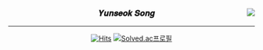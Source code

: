 <div align="center">
 
<a href="https://github.com/yuyuyunseok"><img align="right" src= "https://github-readme-streak-stats.herokuapp.com/?user=yuyuyunseok&theme=dark" /></a>
 
 ### 𝒀𝒖𝒏𝒔𝒆𝒐𝒌 𝑺𝒐𝒏𝒈
 ---

 [![Hits](https://hits.seeyoufarm.com/api/count/incr/badge.svg?url=https%3A%2F%2Fgithub.com%2FTheYunseokSong&count_bg=%23000000&title_bg=%23000000&icon=github.svg&&icon_color=%23E7E7E7&title=Hits&edge_flat=false)](https://hits.seeyoufarm.com)
 [![Solved.ac프로필](http://mazassumnida.wtf/api/mini/generate_badge?boj=pocky1017)](https://solved.ac/pocky1017)
 <br>
 
 <!--
  <a href="https://github.com/yuyuyunseok"><img align="right" src="https://github-readme-stats.vercel.app/api/top-langs/?username=yuyuyunseok&layout=compact&theme=gradient&hide_title=false&hide_border=ture&title_color=fff&text_color=9f9f9f&bg_color=151515" /></a>
  
 ![Python](https://img.shields.io/badge/python-3670A0?style=for-the-badge&logo=python&logoColor=ffdd54)
 ![C](https://img.shields.io/badge/c-%2300599C.svg?style=for-the-badge&logo=c&logoColor=white)
 --

![profile-summary-cards](https://github-profile-summary-cards.vercel.app/api/cards/profile-details?username=yuyuyunseok&theme=vue)
![readme-streak-stats](https://github-readme-streak-stats.herokuapp.com/?user=yuyuyunseok&theme=dark)
![profile-trophy](https://github-profile-trophy.vercel.app/?username=yuyuyunseok&theme=dark)
</div>
